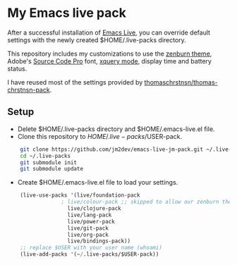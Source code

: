 My Emacs live pack
===================

After a successful installation of [Emacs Live](http://overtone.github.io/emacs-live/), you can override default settings with the newly created $HOME/.live-packs directory.

This repository includes my customizations to use the [zenburn theme](https://github.com/bbatsov/zenburn-emacs), Adobe's [Source Code Pro](https://github.com/adobe/Source-Code-Pro) font, [xquery mode](https://github.com/mblakele/xquery-mode), display time and battery status.

I have reused most of the settings provided by [thomaschrstnsn/thomas-chrstnsn-pack](https://github.com/thomaschrstnsn/thomas-chrstnsn-pack).

Setup
-----

* Delete $HOME/.live-packs directory and $HOME/.emacs-live.el file.
* Clone this repository to $HOME/.live-packs/$USER-pack.

```bash
    git clone https://github.com/jm2dev/emacs-live-jm-pack.git ~/.live-packs
    cd ~/.live-packs
    git submodule init
    git submodule update
```
* Create $HOME/.emacs-live.el file to load your settings.

```lisp
    (live-use-packs '(live/foundation-pack
                 ; live/colour-pack ;; skipped to allow our zenburn theme to load
                   live/clojure-pack
                   live/lang-pack
                   live/power-pack
                   live/git-pack
                   live/org-pack
                   live/bindings-pack))
    ;; replace $USER with your user name (whoami)
    (live-add-packs '(~/.live-packs/$USER-pack))
```
